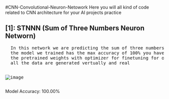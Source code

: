 #CNN-Convolutional-Neuron-Netowork
Here you will all kind of code related to CNN architecture for your AI projects practice 
<h2>[1]: STNNN (Sum of Three Numbers Neuron Networn)</h2>
<pre>
  In this network we are predicting the sum of three numbers using CNNs in range 1, 100
  the model we trained has the max accuracy of 100% you have the model archeticture and
  the pretrained weights with optimizer for finetuning for other task 
  all the data are generated vertually and real
  
  ![image](https://github.com/user-attachments/assets/1836e368-4c8e-47f9-82f4-290647d1ca56)
</pre>
Model Accuracy: 100.00%
